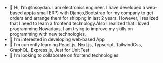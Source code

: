 - 👋 Hi, I’m @nsoydan. I am electronics engineer. I have developed a web-based app(a small ERP) with Django,Bootstrap for my company to get orders and arrange them for shipping in last 2 years. However, I realized that I need to learn a frontend technology.Also I realized that I loved programming.Nowadays, I am trying to improve my skills on programming with new technologies.    
- 👀 I’m interested in developing web-based App
- 🌱 I’m currently learning React.js, Next.js, Typscript, TailwindCss, GraphQL, Express.js, Jest for Unit Test 
- 💞️ I’m looking to collaborate on frontend technologies.
  


<!---
nsoydan/nsoydan is a ✨ special ✨ repository because its `README.md` (this file) appears on your GitHub profile.
You can click the Preview link to take a look at your changes.
--->
